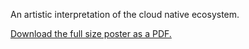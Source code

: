 An artistic interpretation of the cloud native ecosystem.

[Download the full size poster as a PDF.](https://baremet.al/2H9xQ31)


